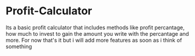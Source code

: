 # Profit-Calculator
Its a basic profit calculator that includes methods like profit percantage, how much to invest to gain the amount you write with the percantage and more.
For now that's it but i will add more features as soon as i think of something
